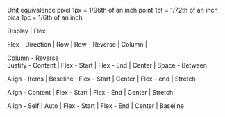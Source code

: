 Unit equivalence
pixel 1px = 1/96th of an inch
point 1pt = 1/72th of an inch
pica 1pc = 1/6th of an inch

Display | Flex

Flex - Direction | Row | Row - Reverse | Column |

Column - Reverse  
Justify - Content | Flex - Start | Flex - End | Center | Space - Between

Align - Items | Baseline | Flex - Start | Center | Flex - end | Stretch

Align - Content | Flex - Start | Flex - End | Center | Stretch

Align - Self | Auto | Flex - Start | Flex - End | Center | Baseline
